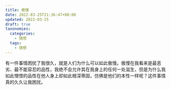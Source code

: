 ```yaml
---
title: 傲慢
date: 2022-03-25T21:36:47+08:00
updated: 2022-03-25
draft: true
taxonomies:
  categories:
    - 随想
  tags:
    - 随想
---
```


有一件事情困扰了我很久，就是人们为什么可以如此傲慢。傲慢在我看来是最恶劣、最不能容忍的品性，我绝不会允许其在我身上的任何一处滋生，但是为什么我如此憎恨的品性在他人身上却如此根深蒂固，仿佛是他们的本性一样呢？这件事情真的久久让我困扰。

<!-- more -->
